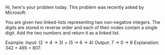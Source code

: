 Hi, here's your problem today. This problem was recently asked by Microsoft:

You are given two linked-lists representing two non-negative integers.
The digits are stored in reverse order and each of their nodes contain a 
single digit. Add the two numbers and return it as a linked list.

Example:
Input: (2 -> 4 -> 3) + (5 -> 6 -> 4)
Output: 7 -> 0 -> 8
Explanation: 342 + 465 = 807.
